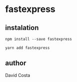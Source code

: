 # fastexpress

## instalation

`npm install --save fastexpress`

`yarn add fastexpress`


## author

David Costa
